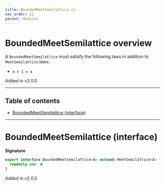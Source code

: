 ```yaml
---
title: BoundedMeetSemilattice.ts
nav_order: 12
parent: Modules
---
```


# BoundedMeetSemilattice overview

A `BoundedMeetSemilattice` must satisfy the following laws in addition to `MeetSemilattice` laws:

- `a ∧ 1 = a`

Added in v2.0.0

---

<h2 class="text-delta">Table of contents</h2>

- [BoundedMeetSemilattice (interface)](#boundedmeetsemilattice-interface)

---

# BoundedMeetSemilattice (interface)

**Signature**

```ts
export interface BoundedMeetSemilattice<A> extends MeetSemilattice<A> {
  readonly one: A
}
```

Added in v2.0.0

